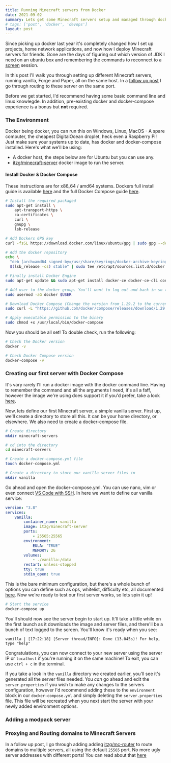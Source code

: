 ```yaml
---
title: Running Minecraft servers from Docker
date: 2021-09-02
summary: Lets get some Minecraft servers setup and managed through docker!
# tags: ['post', 'docker', 'devops']
layout: post
---
```


Since picking up docker last year it's completely changed how I set up projects, home network applications, and now how I deploy Minecraft servers for friends. Gone are the days of figuring out which version of JDK I need on an ubuntu box and remembering the commands to reconnect to a [screen](https://help.ubuntu.com/community/Screen) session.

In this post I'll walk you through setting up different Minecraft servers, running vanilla, Forge and Paper, all on the same host. In a [follow up post](/blog/routung-minecraft-servers) I go through routing to these server on the same port.

Before we get started, I'd recommend having some basic command line and linux knowlegde. In addition, pre-existing docker and docker-compose experience is a bonus but **not** required.

### The Environment

Docker being docker, you can run this on Windows, Linux, MacOS - A spare computer, the cheapest DigitalOcean droplet, heck even a Raspberry Pi! Just make sure your systems up to date, has docker and docker-compose installed. Here's what we'll be using:

- A docker host, the steps below are for Ubuntu but you can use any.
- [itzg/minecraft-server](https://hub.docker.com/r/itzg/minecraft-server) docker image to run the server.

#### Install Docker & Docker Compose

These instructions are for x86_64 / amd64 systems. Dockers full install guide is available [here](https://docs.docker.com/engine/install/ubuntu/) and the full Docker Compose guide [here](https://docs.docker.com/compose/install/).

``` bash
# Install the required packaged
sudo apt-get install \
    apt-transport-https \
    ca-certificates \
    curl \
    gnupg \
    lsb-release

# Add Dockers GPG key
curl -fsSL https://download.docker.com/linux/ubuntu/gpg | sudo gpg --dearmor -o /usr/share/keyrings/docker-archive-keyring.gpg

# Add the docker repository
echo \
  "deb [arch=amd64 signed-by=/usr/share/keyrings/docker-archive-keyring.gpg] https://download.docker.com/linux/ubuntu \
  $(lsb_release -cs) stable" | sudo tee /etc/apt/sources.list.d/docker.list > /dev/null

# Finally install Docker Engine
sudo apt-get update && sudo apt-get install docker-ce docker-ce-cli containerd.io

# Add user to the docker group. You'll want to log out and back in so the permissions are set
sudo usermod -aG docker $USER

# Download Docker Compose (Change the version from 1.29.2 to the current version)
sudo curl -L "https://github.com/docker/compose/releases/download/1.29.2/docker-compose-$(uname -s)-$(uname -m)" -o /usr/local/bin/docker-compose

# Apply executable permission to the binary
sudo chmod +x /usr/local/bin/docker-compose
```

Now you should be all set! To double check, run the following:
``` bash
# Check the Docker version
docker -v

# Check Docker Compose version
docker-compose -v
```

### Creating our first server with Docker Compose

It's vary rarely I'll run a docker image with the docker command line. Having to remember the command and all the arguments I need, it's all a faff, however the image we're using does support it if you'd prefer, take a look [here](https://hub.docker.com/r/itzg/minecraft-server).

Now, lets define our first Minecraft server, a simple vanilla server. First up, we'll create a directory to store all this. It can be your home directory, or elsewhere. We also need to create a docker-compose file.

``` bash
# Create directory
mkdir minecraft-servers

# cd into the directory
cd minecraft-servers

# Create a docker-compose.yml file
touch docker-compose.yml

# Create a directory to store our vanilla server files in
mkdir vanilla
```

Go ahead and open the docker-compose.yml. You can use nano, vim or even connect [VS Code with SSH](https://code.visualstudio.com/docs/remote/ssh).
In here we want to define our vanilla service:

``` yaml
version: "3.8"
services:
    vanilla:
        container_name: vanilla
        image: itzg/minecraft-server
        ports:
            - 25565:25565
        environment:
            EULA: "TRUE"
            MEMORY: 2G
        volumes:
            - ./vanilla:/data
        restart: unless-stopped
        tty: true
        stdin_open: true
```

This is the bare minimum configuration, but there's a whole bunch of options you can define such as ops, whitelist, difficulty etc, all documented [here](https://github.com/itzg/docker-minecraft-server/blob/master/README.md#server-configuration). Now we're ready to test our first server works, so lets spin it up!

``` bash
# Start the service
docker-compose up
```

You'll should now see the server begin to start up. It'll take a little while on the first launch as it downloads the image and server files, and there'll be a bunch of text logged to the screen. You'll know it's ready when you see:

``` log
vanilla | [17:22:18] [Server thread/INFO]: Done (13.045s)! For help, type "help"
```

Congratulations, you can now connect to your new server using the server IP or `localhost` if you're running it on the same machine! To exit, you can use `ctrl + c` in the terminal.

If you take a look in the `vanilla` directory we created earlier, you'll see it's generated all the server files needed. You *can* go ahead and edit the `server.properties` if you wish to make any changes to the servers configuration, however I'd recommend adding these to the `environment` block in our `docker-compose.yml` and simply deleting the `server.properties` file. This file will be recreated when you next start the server with your newly added environment options.

### Adding a modpack server



### Proxying and Routing domains to Minecraft Servers

In a follow up post, I go through adding adding [itzg/mc-router](https://hub.docker.com/r/itzg/mc-router) to route domains to multiple servers, all using the default `25565` port. No more ugly server addresses with different ports! You can read about that [here](/blog/routung-minecraft-servers)
